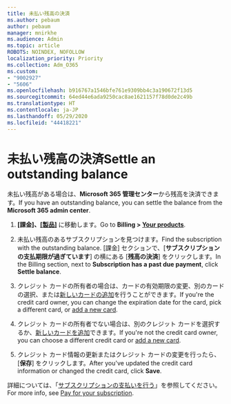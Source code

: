 ```yaml
---
title: 未払い残高の決済
ms.author: pebaum
author: pebaum
manager: mnirkhe
ms.audience: Admin
ms.topic: article
ROBOTS: NOINDEX, NOFOLLOW
localization_priority: Priority
ms.collection: Adm_O365
ms.custom:
- "9002927"
- "5606"
ms.openlocfilehash: b916767a1546bfe761e9309bb4c3a190672f13d5
ms.sourcegitcommit: 64ed44e6ada9250cac8ae1621157f78d0de2c49b
ms.translationtype: HT
ms.contentlocale: ja-JP
ms.lasthandoff: 05/29/2020
ms.locfileid: "44418221"
---
```

# <a name="settle-an-outstanding-balance"></a><span data-ttu-id="e27cf-102">未払い残高の決済</span><span class="sxs-lookup"><span data-stu-id="e27cf-102">Settle an outstanding balance</span></span>

<span data-ttu-id="e27cf-103">未払い残高がある場合は、**Microsoft 365 管理センター**から残高を決済できます。</span><span class="sxs-lookup"><span data-stu-id="e27cf-103">If you have an outstanding balance, you can settle the balance from the **Microsoft 365 admin center**.</span></span>

1. <span data-ttu-id="e27cf-104">**[課金]、[[製品]](https://go.microsoft.com/fwlink/p/?linkid=842054)** に移動します。</span><span class="sxs-lookup"><span data-stu-id="e27cf-104">Go to **Billing > [Your products](https://go.microsoft.com/fwlink/p/?linkid=842054)**.</span></span>

2. <span data-ttu-id="e27cf-105">未払い残高のあるサブスクリプションを見つけます。</span><span class="sxs-lookup"><span data-stu-id="e27cf-105">Find the subscription with the outstanding balance.</span></span> <span data-ttu-id="e27cf-106">[課金] セクションで、[**サブスクリプションの支払期限が過ぎています**] の横にある [**残高の決済**] をクリックします。</span><span class="sxs-lookup"><span data-stu-id="e27cf-106">In the Billing section, next to **Subscription has a past due payment**, click **Settle balance**.</span></span>

3. <span data-ttu-id="e27cf-107">クレジット カードの所有者の場合は、カードの有効期限の変更、別のカードの選択、または[新しいカードの追加](https://docs.microsoft.com/microsoft-365/commerce/billing-and-payments/manage-payment-methods?view=o365-worldwide)を行うことができます。</span><span class="sxs-lookup"><span data-stu-id="e27cf-107">If you're the credit card owner, you can change the expiration date for the card, pick a different card, or [add a new card](https://docs.microsoft.com/microsoft-365/commerce/billing-and-payments/manage-payment-methods?view=o365-worldwide).</span></span>

4. <span data-ttu-id="e27cf-108">クレジット カードの所有者でない場合は、別のクレジット カードを選択するか、[新しいカードを追加](https://docs.microsoft.com/microsoft-365/commerce/billing-and-payments/manage-payment-methods?view=o365-worldwide)できます。</span><span class="sxs-lookup"><span data-stu-id="e27cf-108">If you're not the credit card owner, you can choose a different credit card or [add a new card](https://docs.microsoft.com/microsoft-365/commerce/billing-and-payments/manage-payment-methods?view=o365-worldwide).</span></span>

5. <span data-ttu-id="e27cf-109">クレジット カード情報の更新またはクレジット カードの変更を行ったら、[**保存**] をクリックします。</span><span class="sxs-lookup"><span data-stu-id="e27cf-109">After you've updated the credit card information or changed the credit card, click **Save**.</span></span>

<span data-ttu-id="e27cf-110">詳細については、「[サブスクリプションの支払いを行う](https://docs.microsoft.com/microsoft-365/commerce/billing-and-payments/pay-for-your-subscription?view=o365-worldwide)」を参照してください。</span><span class="sxs-lookup"><span data-stu-id="e27cf-110">For more info, see [Pay for your subscription](https://docs.microsoft.com/microsoft-365/commerce/billing-and-payments/pay-for-your-subscription?view=o365-worldwide).</span></span>
